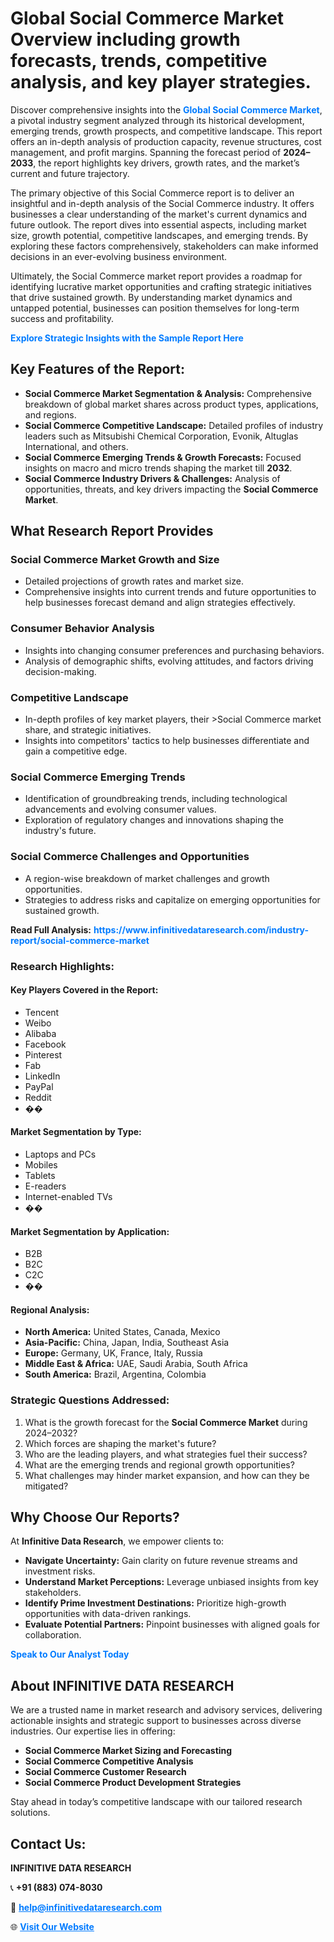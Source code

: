 <h1>Global Social Commerce Market Overview including growth forecasts, trends, competitive analysis, and key player strategies.</h1>
<p>
Discover comprehensive insights into the 
<a href="https://www.infinitivedataresearch.com/industry-report/social-commerce-market" rel="dofollow" style="color: #007BFF; text-decoration: none;"><strong>Global Social Commerce Market</strong></a>, a pivotal industry segment analyzed through its historical development, emerging trends, growth prospects, and competitive landscape. This report offers an in-depth analysis of production capacity, revenue structures, cost management, and profit margins. Spanning the forecast period of <strong>2024–2033</strong>, the report highlights key drivers, growth rates, and the market’s current and future trajectory.
</p>
<p>
The primary objective of this Social Commerce report is to deliver an insightful and in-depth analysis of the Social Commerce industry. It offers businesses a clear understanding of the market's current dynamics and future outlook. The report dives into essential aspects, including market size, growth potential, competitive landscapes, and emerging trends. By exploring these factors comprehensively, stakeholders can make informed decisions in an ever-evolving business environment.
</p>
<p>
Ultimately, the Social Commerce market report provides a roadmap for identifying lucrative market opportunities and crafting strategic initiatives that drive sustained growth. By understanding market dynamics and untapped potential, businesses can position themselves for long-term success and profitability.
</p>
<p>
<a href="https://www.infinitivedataresearch.com/request-sample/reportId=105060" style="color: #007BFF; text-decoration: none;"><strong>Explore Strategic Insights with the Sample Report Here</strong></a>
</p>

<h2>Key Features of the Report:</h2>
<ul>
<li><strong>Social Commerce Market Segmentation & Analysis:</strong> Comprehensive breakdown of global market shares across product types, applications, and regions.</li>
<li><strong>Social Commerce Competitive Landscape:</strong> Detailed profiles of industry leaders such as Mitsubishi Chemical Corporation, Evonik, Altuglas International, and others.</li>
<li><strong>Social Commerce Emerging Trends & Growth Forecasts:</strong> Focused insights on macro and micro trends shaping the market till <strong>2032</strong>.</li>
<li><strong>Social Commerce Industry Drivers & Challenges:</strong> Analysis of opportunities, threats, and key drivers impacting the <strong>Social Commerce Market</strong>.</li>
</ul>

<h2>What Research Report Provides</h2>
<h3>Social Commerce Market Growth and Size</h3>
<ul>
<li>Detailed projections of growth rates and market size.</li>
<li>Comprehensive insights into current trends and future opportunities to help businesses forecast demand and align strategies effectively.</li>
</ul>

<h3>Consumer Behavior Analysis</h3>
<ul>
<li>Insights into changing consumer preferences and purchasing behaviors.</li>
<li>Analysis of demographic shifts, evolving attitudes, and factors driving decision-making.</li>
</ul>

<h3>Competitive Landscape</h3>
<ul>
<li>In-depth profiles of key market players, their >Social Commerce market share, and strategic initiatives.</li>
<li>Insights into competitors' tactics to help businesses differentiate and gain a competitive edge.</li>
</ul>

<h3>Social Commerce Emerging Trends</h3>
<ul>
<li>Identification of groundbreaking trends, including technological advancements and evolving consumer values.</li>
<li>Exploration of regulatory changes and innovations shaping the industry's future.</li>
</ul>

<h3>Social Commerce Challenges and Opportunities</h3>
<ul>
<li>A region-wise breakdown of market challenges and growth opportunities.</li>
<li>Strategies to address risks and capitalize on emerging opportunities for sustained growth.</li>
</ul>
<p><strong>Read Full Analysis:</strong> <a href="https://www.infinitivedataresearch.com/industry-report/social-commerce-market" rel="dofollow" style="color: #007BFF; text-decoration: none;"><strong>https://www.infinitivedataresearch.com/industry-report/social-commerce-market</strong></a></p>
<h3>Research Highlights:</h3>
<h4>Key Players Covered in the Report:</h4>
<ul><li>Tencent</li><li>Weibo</li><li>Alibaba</li><li>Facebook</li><li>Pinterest</li><li>Fab</li><li>LinkedIn</li><li>PayPal</li><li>Reddit</li><li>��</li></ul>
<h4>Market Segmentation by Type:</h4>
<ul><li>Laptops and PCs</li><li>Mobiles</li><li>Tablets</li><li>E-readers</li><li>Internet-enabled TVs</li><li>��</li></ul>
<h4>Market Segmentation by Application:</h4>
<ul><li>B2B</li><li>B2C</li><li>C2C</li><li>��</li></ul>

<h4>Regional Analysis:</h4>
<ul>
<li><strong>North America:</strong> United States, Canada, Mexico</li>
<li><strong>Asia-Pacific:</strong> China, Japan, India, Southeast Asia</li>
<li><strong>Europe:</strong> Germany, UK, France, Italy, Russia</li>
<li><strong>Middle East & Africa:</strong> UAE, Saudi Arabia, South Africa</li>
<li><strong>South America:</strong> Brazil, Argentina, Colombia</li>
</ul>

<h3>Strategic Questions Addressed:</h3>
<ol>
<li>What is the growth forecast for the <strong>Social Commerce Market</strong> during 2024–2032?</li>
<li>Which forces are shaping the market's future?</li>
<li>Who are the leading players, and what strategies fuel their success?</li>
<li>What are the emerging trends and regional growth opportunities?</li>
<li>What challenges may hinder market expansion, and how can they be mitigated?</li>
</ol>

<h2>Why Choose Our Reports?</h2>
<p>At <strong>Infinitive Data Research</strong>, we empower clients to:</p>
<ul>
<li><strong>Navigate Uncertainty:</strong> Gain clarity on future revenue streams and investment risks.</li>
<li><strong>Understand Market Perceptions:</strong> Leverage unbiased insights from key stakeholders.</li>
<li><strong>Identify Prime Investment Destinations:</strong> Prioritize high-growth opportunities with data-driven rankings.</li>
<li><strong>Evaluate Potential Partners:</strong> Pinpoint businesses with aligned goals for collaboration.</li>
</ul>
<p><a href="https://www.infinitivedataresearch.com/industry-report/social-commerce-market" rel="dofollow" style="color: #007BFF; text-decoration: none;"><strong>Speak to Our Analyst Today</strong></a></p>

<h2>About INFINITIVE DATA RESEARCH</h2>
<p>We are a trusted name in market research and advisory services, delivering actionable insights and strategic support to businesses across diverse industries. Our expertise lies in offering:</p>
<ul>
<li><strong>Social Commerce Market Sizing and Forecasting</strong></li>
<li><strong>Social Commerce Competitive Analysis</strong></li>
<li><strong>Social Commerce Customer Research</strong></li>
<li><strong>Social Commerce Product Development Strategies</strong></li>
</ul>
<p>Stay ahead in today’s competitive landscape with our tailored research solutions.</p>

<h2>Contact Us:</h2>
<p><strong>INFINITIVE DATA RESEARCH</strong></p>
<p>📞 <strong>+91 (883) 074-8030</strong></p>
<p>📧 <strong><a href="mailto:help@infinitivedataresearch.com" style="color: #007BFF;">help@infinitivedataresearch.com</a></strong></p>
<p>🌐 <strong><a href="https://www.infinitivedataresearch.com" rel="dofollow" style="color: #007BFF;">Visit Our Website</a></strong></p>